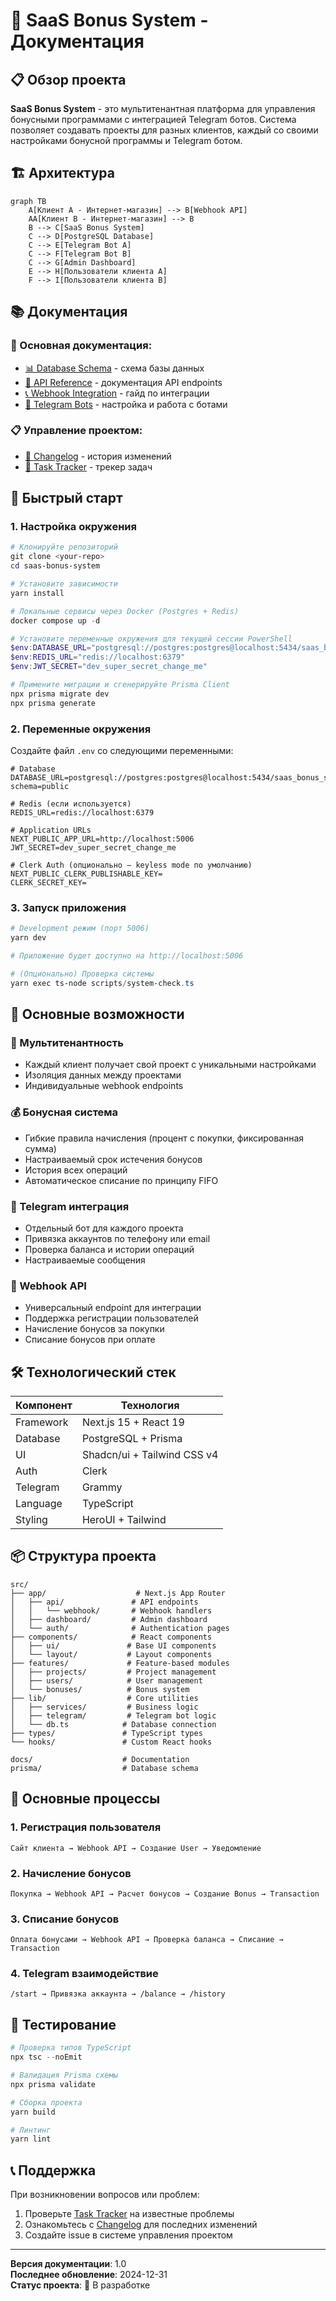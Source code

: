 # 🎯 SaaS Bonus System - Документация

## 📋 Обзор проекта

**SaaS Bonus System** - это мультитенантная платформа для управления бонусными программами с интеграцией Telegram ботов. Система позволяет создавать проекты для разных клиентов, каждый со своими настройками бонусной программы и Telegram ботом.

## 🏗️ Архитектура

```mermaid
graph TB
    A[Клиент A - Интернет-магазин] --> B[Webhook API]
    AA[Клиент B - Интернет-магазин] --> B
    B --> C[SaaS Bonus System]
    C --> D[PostgreSQL Database]
    C --> E[Telegram Bot A]
    C --> F[Telegram Bot B]
    C --> G[Admin Dashboard]
    E --> H[Пользователи клиента A]
    F --> I[Пользователи клиента B]
```

## 📚 Документация

### 📖 Основная документация:
- [📊 Database Schema](./database-schema.md) - схема базы данных
- [🔗 API Reference](./api.md) - документация API endpoints
- [📞 Webhook Integration](./webhook-integration.md) - гайд по интеграции
- [🤖 Telegram Bots](./telegram-bots.md) - настройка и работа с ботами

### 📋 Управление проектом:
- [📝 Changelog](./changelog.md) - история изменений
- [📌 Task Tracker](./tasktracker.md) - трекер задач

## 🚀 Быстрый старт

### 1. Настройка окружения

```powershell
# Клонируйте репозиторий
git clone <your-repo>
cd saas-bonus-system

# Установите зависимости
yarn install

# Локальные сервисы через Docker (Postgres + Redis)
docker compose up -d

# Установите переменные окружения для текущей сессии PowerShell
$env:DATABASE_URL="postgresql://postgres:postgres@localhost:5434/saas_bonus_system?schema=public"
$env:REDIS_URL="redis://localhost:6379"
$env:JWT_SECRET="dev_super_secret_change_me"

# Примените миграции и сгенерируйте Prisma Client
npx prisma migrate dev
npx prisma generate
```

### 2. Переменные окружения

Создайте файл `.env` со следующими переменными:

```env
# Database
DATABASE_URL=postgresql://postgres:postgres@localhost:5434/saas_bonus_system?schema=public

# Redis (если используется)
REDIS_URL=redis://localhost:6379

# Application URLs
NEXT_PUBLIC_APP_URL=http://localhost:5006
JWT_SECRET=dev_super_secret_change_me

# Clerk Auth (опционально — keyless mode по умолчанию)
NEXT_PUBLIC_CLERK_PUBLISHABLE_KEY=
CLERK_SECRET_KEY=
```

### 3. Запуск приложения

```powershell
# Development режим (порт 5006)
yarn dev

# Приложение будет доступно на http://localhost:5006

# (Опционально) Проверка системы
yarn exec ts-node scripts/system-check.ts
```

## 🎯 Основные возможности

### 🏢 Мультитенантность
- Каждый клиент получает свой проект с уникальными настройками
- Изоляция данных между проектами
- Индивидуальные webhook endpoints

### 💰 Бонусная система
- Гибкие правила начисления (процент с покупки, фиксированная сумма)
- Настраиваемый срок истечения бонусов
- История всех операций
- Автоматическое списание по принципу FIFO

### 🤖 Telegram интеграция
- Отдельный бот для каждого проекта
- Привязка аккаунтов по телефону или email
- Проверка баланса и истории операций
- Настраиваемые сообщения

### 🔗 Webhook API
- Универсальный endpoint для интеграции
- Поддержка регистрации пользователей
- Начисление бонусов за покупки
- Списание бонусов при оплате

## 🛠️ Технологический стек

| Компонент | Технология |
|-----------|------------|
| Framework | Next.js 15 + React 19 |
| Database | PostgreSQL + Prisma |
| UI | Shadcn/ui + Tailwind CSS v4 |
| Auth | Clerk |
| Telegram | Grammy |
| Language | TypeScript |
| Styling | HeroUI + Tailwind |

## 📦 Структура проекта

```
src/
├── app/                    # Next.js App Router
│   ├── api/               # API endpoints
│   │   └── webhook/       # Webhook handlers
│   ├── dashboard/         # Admin dashboard
│   └── auth/              # Authentication pages
├── components/            # React components
│   ├── ui/               # Base UI components
│   └── layout/           # Layout components
├── features/             # Feature-based modules
│   ├── projects/         # Project management
│   ├── users/            # User management
│   └── bonuses/          # Bonus system
├── lib/                  # Core utilities
│   ├── services/         # Business logic
│   ├── telegram/         # Telegram bot logic
│   └── db.ts            # Database connection
├── types/               # TypeScript types
└── hooks/               # Custom React hooks

docs/                    # Documentation
prisma/                  # Database schema
```

## 🔄 Основные процессы

### 1. Регистрация пользователя
```
Сайт клиента → Webhook API → Создание User → Уведомление
```

### 2. Начисление бонусов
```
Покупка → Webhook API → Расчет бонусов → Создание Bonus → Transaction
```

### 3. Списание бонусов
```
Оплата бонусами → Webhook API → Проверка баланса → Списание → Transaction
```

### 4. Telegram взаимодействие
```
/start → Привязка аккаунта → /balance → /history
```

## 🧪 Тестирование

```powershell
# Проверка типов TypeScript
npx tsc --noEmit

# Валидация Prisma схемы
npx prisma validate

# Сборка проекта
yarn build

# Линтинг
yarn lint
```

## 📞 Поддержка

При возникновении вопросов или проблем:
1. Проверьте [Task Tracker](./tasktracker.md) на известные проблемы
2. Ознакомьтесь с [Changelog](./changelog.md) для последних изменений
3. Создайте issue в системе управления проектом

---

**Версия документации**: 1.0  
**Последнее обновление**: 2024-12-31  
**Статус проекта**: 🚧 В разработке 